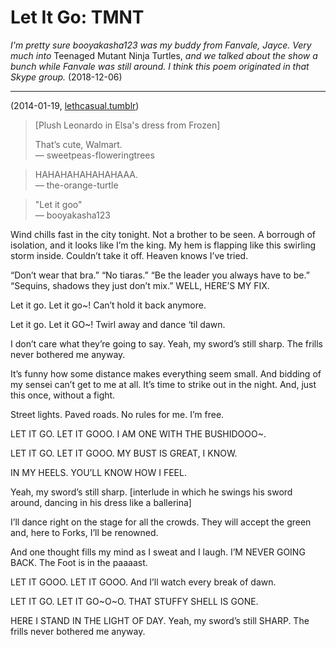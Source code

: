 # Let It Go: TMNT

*I'm pretty sure booyakasha123 was my buddy from Fanvale, Jayce. Very much into* Teenaged Mutant Ninja Turtles,
*and we talked about the show a bunch while Fanvale was still around. I think this poem originated in that Skype group.*
(2018-12-06)

-----

(2014-01-19, [lethcasual.tumblr](https://lethcasual.tumblr.com/post/73917826799/booyakasha123-mighty-mutants#notes))

>[Plush Leonardo in Elsa's dress from Frozen]
>
> That’s cute, Walmart.  
> &mdash; sweetpeas-floweringtrees

> HAHAHAHAHAHAHAAA.  
> &mdash; the-orange-turtle

> "Let it goo"  
> &mdash; booyakasha123

Wind chills fast in the city tonight.
Not a brother to be seen.
A borrough of isolation, and it looks like I’m the king.
My hem is flapping like this swirling storm inside.
Couldn’t take it off.
Heaven knows I’ve tried.

“Don’t wear that bra.”
“No tiaras.”
“Be the leader you always have to be.”
“Sequins, shadows they just don’t mix.”
WELL, HERE’S MY FIX.

Let it go.
Let it go~!
Can’t hold it back anymore.

Let it go.
Let it GO~!
Twirl away and dance ‘til dawn.

I don’t care what they’re going to say.
Yeah, my sword’s still sharp.
The frills never bothered me anyway.

It’s funny how some distance makes everything seem small.
And bidding of my sensei can’t get to me at all.
It’s time to strike out in the night.
And, just this once, without a fight.

Street lights.
Paved roads.
No rules for me.
I’m free.

LET IT GO.
LET IT GOOO.
I AM ONE WITH THE BUSHIDOOO~.

LET IT GO.
LET IT GOOO.
MY BUST IS GREAT, I KNOW.

IN MY HEELS.
YOU’LL KNOW HOW I FEEL.

Yeah, my sword’s still sharp.
[interlude in which he swings his sword around, dancing in his dress like a ballerina]

I’ll dance right on the stage for all the crowds.
They will accept the green and, here to Forks, I’ll be renowned.

And one thought fills my mind as I sweat and I laugh.
I’M NEVER GOING BACK.
The Foot is in the paaaast.

LET IT GOOO.
LET IT GOOO.
And I’ll watch every break of dawn.

LET IT GO.
LET IT GO~O~O.
THAT STUFFY SHELL IS GONE.

HERE I STAND IN THE LIGHT OF DAY.
Yeah, my sword’s still SHARP.
The frills never bothered me anyway.
